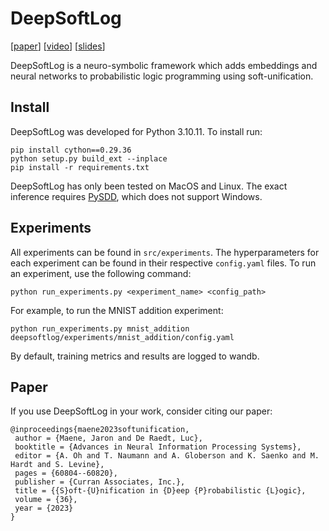 
# DeepSoftLog

[[paper](https://openreview.net/pdf?id=s86M8naPSv)] [[video](https://youtu.be/3yQbcer-suA)] [[slides](https://neurips.cc/media/neurips-2023/Slides/70284.pdf)]

DeepSoftLog is a neuro-symbolic framework which adds embeddings and neural networks to probabilistic logic programming using soft-unification.


## Install

DeepSoftLog was developed for Python 3.10.11. To install run:
```shell
pip install cython==0.29.36
python setup.py build_ext --inplace
pip install -r requirements.txt
```

DeepSoftLog has only been tested on MacOS and Linux. The exact inference requires [PySDD](https://github.com/wannesm/PySDD), which does not support Windows.

## Experiments

All experiments can be found in `src/experiments`. The hyperparameters for each experiment can be found in their respective `config.yaml` files. 
To run an experiment, use the following command:
```shell
python run_experiments.py <experiment_name> <config_path>
```
For example, to run the MNIST addition experiment:
```shell
python run_experiments.py mnist_addition deepsoftlog/experiments/mnist_addition/config.yaml
```

By default, training metrics and results are logged to wandb.

## Paper

If you use DeepSoftLog in your work, consider citing our paper:

```
@inproceedings{maene2023softunification,
 author = {Maene, Jaron and De Raedt, Luc},
 booktitle = {Advances in Neural Information Processing Systems},
 editor = {A. Oh and T. Naumann and A. Globerson and K. Saenko and M. Hardt and S. Levine},
 pages = {60804--60820},
 publisher = {Curran Associates, Inc.},
 title = {{S}oft-{U}nification in {D}eep {P}robabilistic {L}ogic},
 volume = {36},
 year = {2023}
}
```
